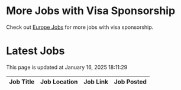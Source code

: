 # More Jobs with Visa Sponsorship

Check out [Europe Jobs](https://github.com/sureshparimi/europejobs#latest-jobs) for more jobs with visa sponsorship.

# Latest Jobs

This page is updated at January 16, 2025 18:11:29

| Job Title | Job Location | Job Link | Job Posted |
| --- | --- | --- | --- |
